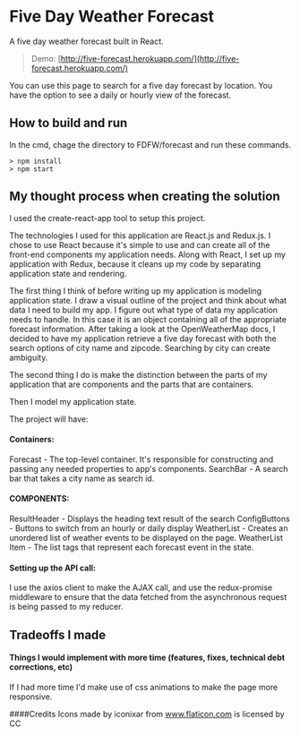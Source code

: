# Five Day Weather Forecast
A five day weather forecast built in React.
> Demo: [http://five-forecast.herokuapp.com/](http://five-forecast.herokuapp.com/)

You can use this page to search for a five day forecast by location. You have the option to see a daily or hourly view of the forecast.

## How to build and run
In the cmd, chage the directory to FDFW/forecast and run these commands.
```
> npm install
> npm start
```

## My thought process when creating the solution
I used the create-react-app tool to setup this project.

The technologies I used for this application are React.js and Redux.js. I chose to use React because it's simple to use and can create all of the front-end components my application needs. Along with React, I set up my application with Redux, because it cleans up my code by separating application state and rendering.

The first thing I think of before writing up my application is modeling application state. I draw a visual outline of the project and think about what data I need to build my app. I figure out what type of data my application needs to handle. In this case it is an object containing all of the appropriate forecast information. After taking a look at the OpenWeatherMap docs, I decided to have my application retrieve a five day forecast with both the search options of city name and zipcode. Searching by city can create ambiguity.

The second thing I do is make the distinction between the parts of my application that are components and the parts that are containers.

Then I model my application state.

The project will have:
#### Containers:
Forecast - The top-level container. It's responsible for constructing and passing any needed properties to app's components.
SearchBar - A search bar that takes a city name as search id.

#### COMPONENTS:
ResultHeader - Displays the heading text result of the search
ConfigButtons - Buttons to switch from an hourly or daily display
WeatherList - Creates an unordered list of weather events to be displayed on the page.
WeatherList Item - The list tags that represent each forecast event in the state.

#### Setting up the API call:
I use the axios client to make the AJAX call, and use the redux-promise middleware to ensure that the data fetched from the asynchronous request is being passed to my reducer.

## Tradeoffs I made

#### Things I would implement with more time (features, fixes, technical debt corrections, etc)
If I had more time I'd make use of css animations to make the page more responsive. 

####Credits
Icons made by iconixar from www.flaticon.com is licensed by CC
